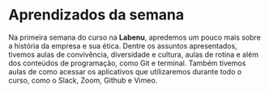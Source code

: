 # Aprendizados da semana

Na primeira semana do curso na **Labenu**, apredemos um pouco mais sobre a história da empresa e sua ética. Dentre os assuntos apresentados, tivemos aulas de convivência, diversidade e cultura, aulas de rotina e além dos conteúdos de programação, como Git e terminal. Também tivemos aulas de como acessar os aplicativos que utilizaremos durante todo o curso, como o Slack, Zoom, Github e Vimeo. 